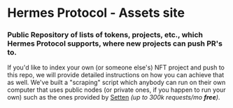 # Hermes Protocol - Assets site

### Public Repository of lists of tokens, projects, etc., which Hermes Protocol supports, where new projects can push PR's to.

If you'd like to index your own (or someone else's) NFT project and push to this repo, we will provide detailed instructions on how you can achieve that as well. We've built a "scraping" script which anybody can run on their own computer that uses public nodes (or private ones, if you happen to run your own) such as the ones provided by [Setten](https://setten.io/) _(up to 300k requests/mo **free**)_.
